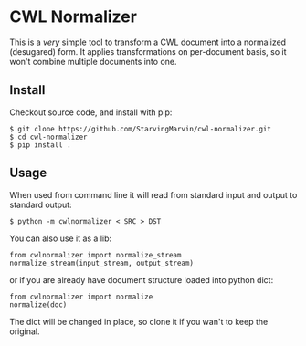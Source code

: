 # CWL Normalizer

This is a *very* simple tool to transform a CWL document into a normalized (desugared) form.
It applies transformations on per-document basis, so it won't combine multiple documents into one.

## Install

Checkout source code, and install with pip:

    $ git clone https://github.com/StarvingMarvin/cwl-normalizer.git
    $ cd cwl-normalizer
    $ pip install .

## Usage
    
When used from command line it will read from standard input and output to standard output:

    $ python -m cwlnormalizer < SRC > DST

You can also use it as a lib:

    from cwlnormalizer import normalize_stream
    normalize_stream(input_stream, output_stream)
   
or if you are already have document structure loaded into python dict:

    from cwlnormalizer import normalize
    normalize(doc)

The dict will be changed in place, so clone it if you wan't to keep the original.
